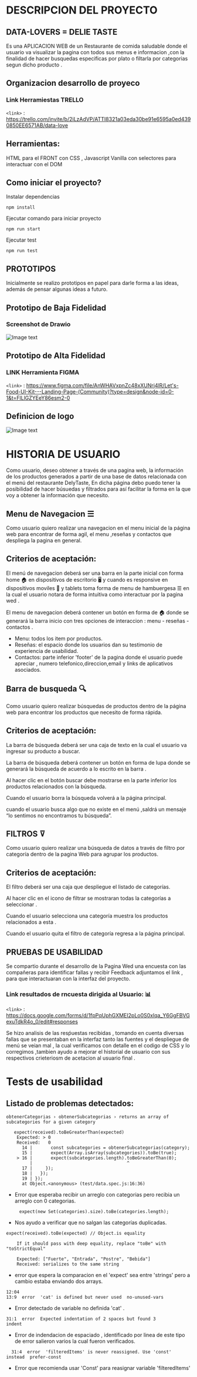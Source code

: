 # DESCRIPCION DEL PROYECTO 

## DATA-LOVERS = DELIE TASTE 
Es una APLICACION WEB de un Restaurante de comida saludable donde el usuario va visualizar la pagina con todos sus menus e informacion ,con la finalidad de hacer busquedas especificas por plato o filtarla por categorias segun  dicho producto  .
 



##  Organizacion desarrollo de proyeco
###  Link Herramiestas TRELLO 

 `<link>` : <https://trello.com/invite/b/2iLzAdVP/ATTI8321a03eda30be91e6595a0ed4390850EE6571AB/data-love>

## Herramientas:
HTML para el FRONT con CSS , Javascript Vanilla con selectores para interactuar con el DOM

## Como iniciar el proyecto?

Instalar dependencias
```text
npm install
```

Ejecutar comando para iniciar proyecto
```
npm run start
```

Ejecutar test
```text
npm run test
```

##  PROTOTIPOS
Inicialmente se realizo prototipos en papel para darle forma a las ideas, además de pensar algunas ideas a futuro.
## Prototipo de Baja Fidelidad 

###  Screenshot de Drawio
![Image text](/src/img/Prototipo-baja%20-fidelidad%20.png)

## Prototipo de Alta Fidelidad 

### LINK Herramienta FIGMA

`<link>` : <https://www.figma.com/file/AnWHAVxpnZc48xXUNrj4lR/Let's-Food-UI-Kit---Landing-Page-(Community)?type=design&node-id=0-1&t=FlLlGZYEeY86esm2-0>

## Definicion de logo 

![Image text](/src/img/delietaste1.png)




# HISTORIA DE USUARIO

Como usuario, deseo obtener a través de una pagina web, la información de los productos generados a partir de una base de datos relacionada con el menú del restaurante DelyTaste, En dicha página debo puedo tener la posibilidad de hacer búsuedas y filtrados para así facilitar la forma en la que voy a obtener la información que necesito.
 
 ## Menu de Navegacion ☰ 
Como usuario quiero realizar una navegacion en el menu inicial de la página web para encontrar de forma  agil, el menu ,reseñas y contactos que despliega la pagina en general.

## Criterios de aceptación:
El menú de navegacion  deberá ser una barra en la parte inicial con forma home 🏠 en dispositivos de escritorio 🖥️ y cuando es responsive en dispositivos moviles 📲 y tablets toma forma de menu de hambuergesa ☰ en la cual el usuario notara de forma intuitiva como interactuar por la pagina wed  .

El menu de navegacion deberá contener un  botón en forma de 🏠  donde se generará la barra inicio con tres opciones de interaccion : menu - reseñas - contactos .
* Menu: todos los item por productos.
* Reseñas: el espacio donde los usuarios dan su testimonio de experiencia de usabilidad.
* Contactos: parte inferior 'footer' de la pagina donde el usuario puede apreciar , numero telefonico,direccion,email y  links de aplicativos asociados.


## Barra de busqueda 🔍
Como usuario quiero realizar búsquedas de productos dentro de la página web para encontrar los productos que necesito de forma rápida.

## Criterios de aceptación:
La barra de búsqueda  deberá ser una caja de texto en la cual el usuario va ingresar su producto a buscar.

La barra de búsqueda deberá contener un  botón en forma de lupa donde se generará la búsqueda de acuerdo a lo escrito en la barra .

Al hacer clic en el botón buscar debe mostrarse en la parte inferior los productos relacionados con la  búsqueda.

Cuando el  usuario   borra la búsqueda volverá a la página principal.

cuando el usuario busca algo que no existe en el menú ,saldrá un mensaje “lo sentimos no encontramos tu búsqueda”.

## FILTROS ⊽ 
Como usuario quiero realizar una búsqueda de datos a través de filtro por categoría dentro de la pagina Web  para agrupar los productos.

## Criterios de aceptación:
El filtro  deberá ser una caja que despliegue el listado de categorías.


Al hacer clic en el icono de filtrar se mostraran todas la categorías a seleccionar .

Cuando el usuario selecciona una categoría muestra los productos relacionados a esta .

Cuando el usuario quita el filtro  de  categoría regresa a la página principal.

## PRUEBAS DE USABILIDAD 
 Se compartio durante el desarrollo de la Pagina Wed  una  encuesta con las compañeras para identificar fallas y recibir  Feedback adjuntamos el link , para que interactuaran con la interfaz del proyecto.
### Link resultados de rncuesta dirigida al Usuario: 📊
 `<link>` : <https://docs.google.com/forms/d/1fpPqUphGXMEI2pLo0S0xlqa_Y6GgFBVGexuTdkR4o_0/edit#responses>

 Se hizo analisis de las resṕuestas recibidas , tomando en cuenta diversas fallas que se presentaban  en la interfaz tanto las fuentes y el despliegue de menú se veian mal , la cual verificamos con detalle en el codigo de CSS y lo corregimos ,tambien ayudo a mejorar el historial de usuario con sus respectivos crieteriosm de acetacion al usuario final .




# Tests de usabilidad 
## Listado de problemas  detectados:
```
obtenerCategorias › obtenerSubcategorias › returns an array of subcategories for a given category

   expect(received).toBeGreaterThan(expected)
    Expected: > 0
    Received:   0
      14 |       const subcategories = obtenerSubcategorias(category);
      15 |       expect(Array.isArray(subcategories)).toBe(true);
    > 16 |       expect(subcategories.length).toBeGreaterThan(0);
         |                                    ^
      17 |     });
      18 |   });
      19 | });
      at Object.<anonymous> (test/data.spec.js:16:36)
```
* Error que esperaba recibir un arreglo con categorias pero recibia un arreglo con 0 categorias.

```
     expect(new Set(categories).size).toBe(categories.length); 
```

 * Nos ayudo a verificar que no salgan las  categorías duplicadas.

```
expect(received).toBe(expected) // Object.is equality

    If it should pass with deep equality, replace "toBe" with "toStrictEqual"

    Expected: ["Fuerte", "Entrada", "Postre", "Bebida"]
    Received: serializes to the same string

```
* error que espera la comparacion en el 'expect' sea entre 'strings' pero a cambio estaba enviando dos arrays.

```
12:04
13:9  error  'cat' is defined but never used  no-unused-vars

```
* Error detectado de variable no definida 'cat' .

```
31:1  error  Expected indentation of 2 spaces but found 3              indent

```
* Error de indendacion de espaciado , identificado por linea de este tipo de error salieron varios la cual fueron verificados.
```
  31:4  error  'filteredItems' is never reassigned. Use 'const' instead  prefer-const

```
* Error que recomienda usar 'Const' para reasignar variable  'filteredItems' 

```